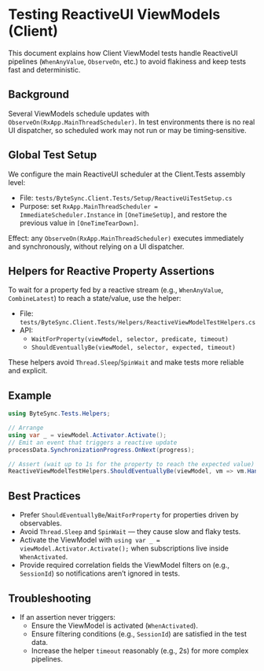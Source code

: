 # Testing ReactiveUI ViewModels (Client)

This document explains how Client ViewModel tests handle ReactiveUI pipelines (`WhenAnyValue`, `ObserveOn`, etc.) to avoid flakiness and
keep tests fast and deterministic.

## Background

Several ViewModels schedule updates with `ObserveOn(RxApp.MainThreadScheduler)`. In test environments there is no real UI dispatcher, so
scheduled work may not run or may be timing‑sensitive.

## Global Test Setup

We configure the main ReactiveUI scheduler at the Client.Tests assembly level:

- File: `tests/ByteSync.Client.Tests/Setup/ReactiveUiTestSetup.cs`
- Purpose: set `RxApp.MainThreadScheduler = ImmediateScheduler.Instance` in `[OneTimeSetUp]`, and restore the previous value in
  `[OneTimeTearDown]`.

Effect: any `ObserveOn(RxApp.MainThreadScheduler)` executes immediately and synchronously, without relying on a UI dispatcher.

## Helpers for Reactive Property Assertions

To wait for a property fed by a reactive stream (e.g., `WhenAnyValue`, `CombineLatest`) to reach a state/value, use the helper:

- File: `tests/ByteSync.Client.Tests/Helpers/ReactiveViewModelTestHelpers.cs`
- API:
    - `WaitForProperty(viewModel, selector, predicate, timeout)`
    - `ShouldEventuallyBe(viewModel, selector, expected, timeout)`

These helpers avoid `Thread.Sleep`/`SpinWait` and make tests more reliable and explicit.

## Example

```csharp
using ByteSync.Tests.Helpers;

// Arrange
using var _ = viewModel.Activator.Activate();
// Emit an event that triggers a reactive update
processData.SynchronizationProgress.OnNext(progress);

// Assert (wait up to 1s for the property to reach the expected value)
ReactiveViewModelTestHelpers.ShouldEventuallyBe(viewModel, vm => vm.HandledActions, 5L, TimeSpan.FromSeconds(1));
```

## Best Practices

- Prefer `ShouldEventuallyBe`/`WaitForProperty` for properties driven by observables.
- Avoid `Thread.Sleep` and `SpinWait` — they cause slow and flaky tests.
- Activate the ViewModel with `using var _ = viewModel.Activator.Activate();` when subscriptions live inside `WhenActivated`.
- Provide required correlation fields the ViewModel filters on (e.g., `SessionId`) so notifications aren’t ignored in tests.

## Troubleshooting

- If an assertion never triggers:
    - Ensure the ViewModel is activated (`WhenActivated`).
    - Ensure filtering conditions (e.g., `SessionId`) are satisfied in the test data.
    - Increase the helper `timeout` reasonably (e.g., 2s) for more complex pipelines.

